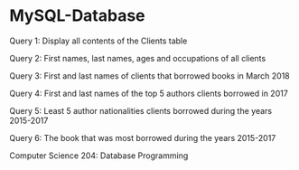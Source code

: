 # MySQL-Database


Query 1: Display all contents of the Clients table

Query 2: First names, last names, ages and occupations of all clients

Query 3: First and last names of clients that borrowed books in March 2018

Query 4: First and last names of the top 5 authors clients borrowed in 2017

Query 5: Least 5 author nationalities clients borrowed during the years 2015-2017

Query 6: The book that was most borrowed during the years 2015-2017















Computer Science 204: Database Programming
